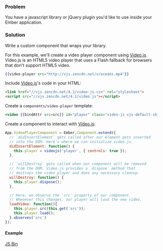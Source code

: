 ### Problem
You have a javascript library or jQuery plugin you'd like to use inside your Ember application.

### Solution
Write a custom component that wraps your library.

For this example, we'll create a video player component using [Video.js](http://www.videojs.com/).
Video.js is an HTML5 video player that uses a Flash fallback for browsers that don't support HTML5 video.

```handlebars
{{video-player src="http://vjs.zencdn.net/v/oceans.mp4"}}
```

Include [Video.js](http://www.videojs.com/)'s code in your HTML:

```html
<link href="//vjs.zencdn.net/4.1/video-js.css" rel="stylesheet">
<script src="//vjs.zencdn.net/4.1/video.js"></script>
```

Create a `components/video-player` template:

```handlebars
<video {{bindAttr src=src}} id="player" class="video-js vjs-default-skin" type="video/mp4"/>
```

Create a component to interact with [Video.js](http://www.videojs.com/):

```javascript
App.VideoPlayerComponent = Ember.Component.extend({
  // `didInsertElement` gets called after our element gets inserted
  // into the DOM. Here's where we can initialize video.js.
  didInsertElement: function() {
    this.player = videojs('player', { controls: true });
  },

  // `willDestroy` gets called when our component will be removed
  // from the DOM. Video.js provides a `dispose` method that
  // destroys the video player and does any necessary cleanup.
  willDestroy: function() {
    this.player.dispose();
  },

  // Here, we observe the `src` property of our component.
  // Whenever this changes, our player will load the new video.
  loadVideo: function(){
    this.player.src(this.get('src'));
    this.player.load();
  }.observes('src')
});
```

#### Example

<a class="jsbin-embed" href="http://emberjs.jsbin.com/AtaFaFe/latest/embed?js,output">JS Bin</a>

